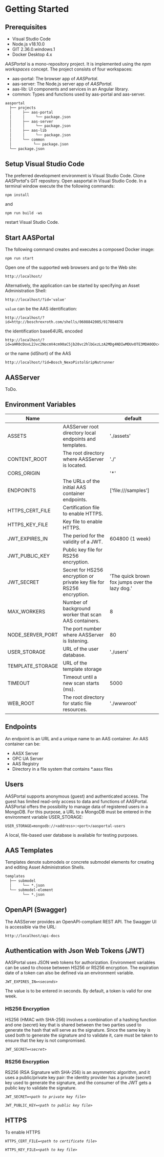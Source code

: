 # Getting Started
## Prerequisites
- Visual Studio Code
- Node.js v18.10.0
- GIT 2.36.0.windows.1
- Docker Desktop 4.x

*AASPortal* is a mono-repository project. It is implemented using the *npm workspaces* concept. The project consists of four workspaces:
- aas-portal: The browser app of *AASPortal*.
- aas-server: The Node.js server app of *AASPortal*.
- aas-lib: UI components and services in an Angular library.
- common: Types and functions used by aas-portal and aas-server.

```txt
aasportal
  ├── projects
  │     ├── aas-portal
  │     │     └── package.json
  │     ├── aas-server
  │     │     └── package.json
  │     ├── aas-lib
  │     │     └── package.json
  │     └── common
  │          └── package.json
  └── package.json

```

## Setup Visual Studio Code
The preferred development environment is Visual Studio Code. Clone *AASPortal*'s GIT repository. Open aasportal in Visual Studio Code. In a terminal window execute the the following commands:

`npm install`

and

`npm run build -ws`

restart Visual Studio Code.

## Start AASPortal
The following command creates and executes a composed Docker image:

`npm run start`

Open one of the supported web browsers and go to the Web site:

    http://localhost/

Alternatively, the application can be started by specifying an Asset Administration Shell:

    http://localhost/?id='value'

`value` can be the AAS identification:

    http://localhost/?id=http://boschrexroth.com/shells/0608842005/917004878

the identification base64URL encoded

    http://localhost/?id=aHR0cDovL2Jvc2NocmV4cm90aC5jb20vc2hlbGxzLzA2MDg4NDIwMDUvOTE3MDA0ODc4

or the name (idShort) of the AAS

    http://localhost/?id=Bosch_NexoPistolGripNutrunner

## AASServer 
ToDo.

## Environment Variables
| Name             |                                                                       | default                                        |
| ---------------- | --------------------------------------------------------------------- | ---------------------------------------------- |
| ASSETS           | AASServer root directory local endpoints and templates.               | './assets'                                     |
| CONTENT_ROOT     | The root directory where AASServer is located.                        | './'                                           |
| CORS_ORIGIN      |                                                                       | '*'                                            |
| ENDPOINTS        | The URLs of the initial AAS container endpoints.                      | ['file:///samples']                            |
| HTTPS_CERT_FILE  | Certification file to enable HTTPS.                                   |                                                |
| HTTPS_KEY_FILE   | Key file to enable HTTPS.                                             |                                                |
| JWT_EXPIRES_IN   | The period for the validity of a JWT.                                 | 604800 (1 week)                                |
| JWT_PUBLIC_KEY   | Public key file for RS256 encryption.                                 |                                                |
| JWT_SECRET       | Secret for HS256 encryption or private key file for RS256 encryption. | 'The quick brown fox jumps over the lazy dog.' |
| MAX_WORKERS      | Number of background worker that scan AAS containers.                 | 8                                              |
| NODE_SERVER_PORT | The port number where AASServer is listening.                         | 80                                             |
| USER_STORAGE     | URL of the user database.                                             | './users'                                      |
| TEMPLATE_STORAGE | URL of the template storage                                           |                                                |
| TIMEOUT          | Timeout until a new scan starts (ms).                                 | 5000                                           |
| WEB_ROOT         | The root directory for static file resources.                         | './wwwroot'                                    |

## Endpoints
An endpoint is an URL and a unique name to an AAS container. An AAS container can be:
- AASX Server
- OPC UA Server
- AAS Registry
- Directory in a file system that contains *.aasx files

## Users
AASPortal supports anonymous (guest) and authenticated access. The guest has limited read-only access to data and functions of AASPortal. AASPortal offers the possibility to manage data of registered users in a MongoDB. For this purpose, a URL to a MongoDB must be entered in the environment variable USER_STORAGE:

`USER_STORAGE=mongodb://<address>:<port>/aasportal-users`

A local, file-based user database is available for testing purposes.

## AAS Templates
Templates denote submodels or concrete submodel elements for creating and editing Asset Administration Shells.

```txt
templates
  ├── submodel
  │     └── *.json
  └── submodel-element
        └── *.json
```

## OpenAPI (Swagger)
The AASServer provides an OpenAPI-compliant REST API. The Swagger UI is accessible via the URL:

`http://localhost/api-docs`

## Authentication with Json Web Tokens (JWT)
AASPortal uses JSON web tokens for authorization. Environment variables can be used to choose between HS256 or RS256 encryption. The expiration date of a token can also be defined via an environment variable.

`JWT_EXPIRES_IN=`*`<seconds>`*

The value is to be entered in seconds. By default, a token is valid for one week.

### HS256 Encryption
HS256 (HMAC with SHA-256) involves a combination of a hashing function and one (secret) key that is shared between the two parties used to generate the hash that will serve as the signature. Since the same key is used both to generate the signature and to validate it, care must be taken to ensure that the key is not compromised.

`JWT_SECRET=`*`<secret>`*

### RS256 Encryption
RS256 (RSA Signature with SHA-256) is an asymmetric algorithm, and it uses a public/private key pair: the identity provider has a private (secret) key used to generate the signature, and the consumer of the JWT gets a public key to validate the signature.

`JWT_SECRET=`*`<path to private key file>`*

`JWT_PUBLIC_KEY=`*`<path to public key file>`*

## HTTPS
To enable HTTPS 

`HTTPS_CERT_FILE=`*`<path to certificate file>`*

`HTTPS_KEY_FILE=`*`<path to key file>`*
